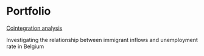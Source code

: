 # Portfolio

<a href="https://nbviewer.org/github/Togetlucky/Togetlucky.github.io/blob/main/Investigating%20long-term%20relationship%20between%202%20variables.ipynb">Cointegration analysis</a> <p> Investigating the relationship between immigrant inflows and unemployment rate in Belgium</p>
